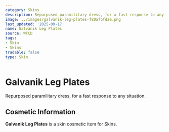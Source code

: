 ```yaml
---
category: Skins
description: Repurposed paramilitary dress, for a fast response to any situation.
image: ../images/galvanik-leg-plates-f80afbfd2e.png
last_updated: '2025-09-17'
name: Galvanik Leg Plates
source: WFCD
tags:
- Skin
- Skins
tradable: false
type: Skin
---
```


# Galvanik Leg Plates

Repurposed paramilitary dress, for a fast response to any situation.

## Cosmetic Information

**Galvanik Leg Plates** is a skin cosmetic item for Skins.

